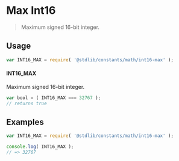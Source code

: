 # Max Int16

> Maximum signed 16-bit integer.

<section class="usage">

## Usage

```javascript
var INT16_MAX = require( '@stdlib/constants/math/int16-max' );
```

#### INT16_MAX

Maximum signed 16-bit integer.

```javascript
var bool = ( INT16_MAX === 32767 );
// returns true
```

</section>

<!-- /.usage -->

<section class="examples">

## Examples

<!-- TODO: better example -->

```javascript
var INT16_MAX = require( '@stdlib/constants/math/int16-max' );

console.log( INT16_MAX );
// => 32767
```

</section>

<!-- /.examples -->

<section class="links">

</section>

<!-- /.links -->
